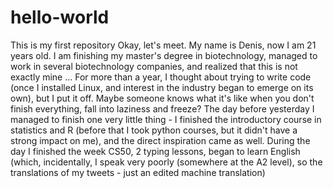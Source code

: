 # hello-world
This is my first repository
Okay, let's meet. My name is Denis, now I am 21 years old. I am finishing my master's degree in biotechnology, managed to work in several biotechnology companies, and realized that this is not exactly mine ...
For more than a year, I thought about trying to write code (once I installed Linux, and interest in the industry began to emerge on its own), but I put it off. Maybe someone knows what it's like when you don't finish everything, fall into laziness and freeze?
The day before yesterday I managed to finish one very little thing - I finished the introductory course in statistics and R (before that I took python courses, but it didn't have a strong impact on me), and the direct inspiration came as well.
During the day I finished the week CS50, 2 typing lessons, began to learn English (which, incidentally, I speak very poorly (somewhere at the A2 level), so the translations of my tweets - just an edited machine translation)
